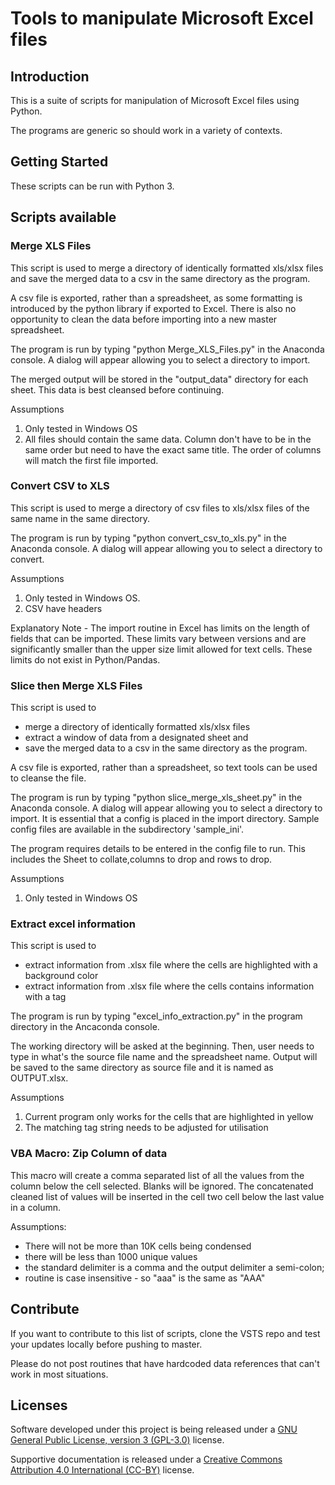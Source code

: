 # Tools to manipulate Microsoft Excel files

## Introduction 

This is a suite of scripts for manipulation of Microsoft Excel files using Python.

The programs are generic so should work in a variety of contexts. 

## Getting Started

These scripts can be run with Python 3.

## Scripts available

### Merge XLS Files

This script is used to merge a directory of identically formatted xls/xlsx files and save the merged data to a csv in the same directory as the program.

A csv file is exported, rather than a spreadsheet, as some formatting is introduced by the python library if exported to Excel. There is also no opportunity to clean the data before importing into a new master spreadsheet.

The program is run by typing "python Merge_XLS_Files.py" in the Anaconda console. A dialog will appear allowing you to select a directory to import.

The merged output will be stored in the "output_data" directory for each sheet. This data is best cleansed before continuing.

Assumptions
1.	Only tested in Windows OS
2.	All files should contain the same data. Column don't have to be in the same order but need to have the exact same title. The order of columns will match the first file imported.

### Convert CSV to XLS

This script is used to merge a directory of csv files to xls/xlsx files of the same name in the same directory.

The program is run by typing "python convert_csv_to_xls.py" in the Anaconda console. A dialog will appear allowing you to select a directory to convert.

Assumptions
1. Only tested in Windows OS.
2. CSV have headers

Explanatory Note - The import routine in Excel has limits on the length of fields that can be imported. These limits vary between versions and are significantly smaller than the upper size limit allowed for text cells. These limits do not exist in Python/Pandas.

### Slice then Merge XLS Files

This script is used to
   - merge a directory of identically formatted xls/xlsx files
   - extract a window of data from a designated sheet and
   - save the merged data to a csv in the same directory as the program.

A csv file is exported, rather than a spreadsheet, so text tools can be used to cleanse the file.

The program is run by typing "python slice_merge_xls_sheet.py" in the Anaconda console. A dialog will appear allowing you to select a directory to import. It is essential that a config is placed in the import directory. Sample config files are available in the subdirectory 'sample_ini'. 

The program requires details to be entered in the config file to run. This includes the Sheet to collate,columns to drop and rows to drop.

Assumptions
1. Only tested in Windows OS

### Extract excel information

This script is used to
   - extract information from .xlsx file where the cells are highlighted with a background color
   - extract information from .xlsx file where the cells contains information with a tag

The program is run by typing "excel_info_extraction.py" in the program directory in the Ancaconda console.

The working directory will be asked at the beginning. 
Then, user needs to type in what's the source file name and the spreadsheet name. 
Output will be saved to the same directory as source file and it is named as OUTPUT.xlsx.

Assumptions
1. Current program only works for the cells that are highlighted in yellow
2. The matching tag string needs to be adjusted for utilisation

### VBA Macro: Zip Column of data

This macro will create a comma separated list of all the values from the column below the cell selected. Blanks will be ignored. The concatenated cleaned list of values will be inserted in the cell two cell below the last value in a column.

Assumptions: 
   - There will not be more than 10K cells being condensed
   - there will be less than 1000 unique values
   - the standard delimiter is a comma and the output delimiter a semi-colon;
   - routine is case insensitive - so "aaa" is the same as "AAA"

## Contribute

If you want to contribute to this list of scripts, clone the VSTS repo and test your updates locally before pushing to master.

Please do not post routines that have hardcoded data references that can't work in most situations.

## Licenses

Software developed under this project is being released under a [GNU General Public License, version 3 (GPL-3.0)][1] license.

Supportive documentation is released under a [Creative Commons Attribution 4.0 International (CC-BY)][2] license.


[1]: https://opensource.org/licenses/GPL-3.0
[2]: https://creativecommons.org/licenses/by/4.0/legalcode

